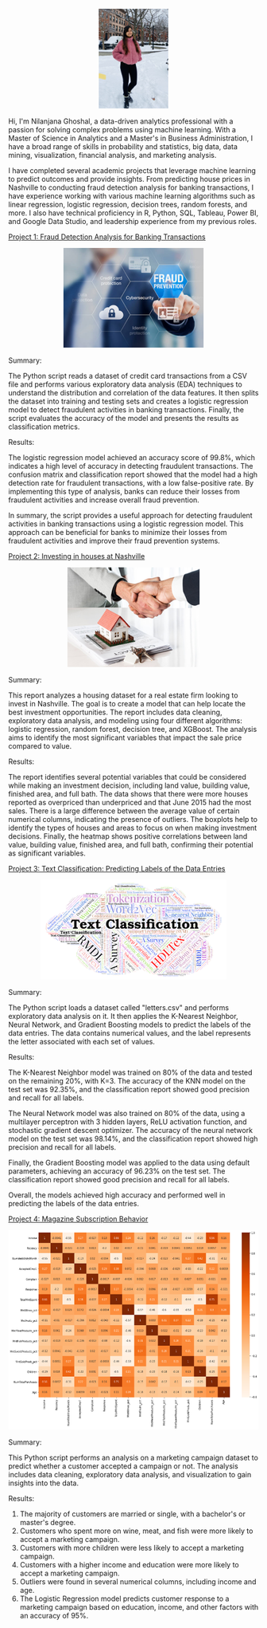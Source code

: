 
<p align="center">
  <img src="images/IMG_8909.jpg" height=200px>
</p>

Hi, I'm Nilanjana Ghoshal, a data-driven analytics professional with a passion for solving complex problems using machine learning. With a Master of Science in Analytics and a Master's in Business Administration, I have a broad range of skills in probability and statistics, big data, data mining, visualization, financial analysis, and marketing analysis.

I have completed several academic projects that leverage machine learning to predict outcomes and provide insights. From predicting house prices in Nashville to conducting fraud detection analysis for banking transactions, I have experience working with various machine learning algorithms such as linear regression, logistic regression, decision trees, random forests, and more. I also have technical proficiency in R, Python, SQL, Tableau, Power BI, and Google Data Studio, and leadership experience from my previous roles.



[Project 1: Fraud Detection Analysis for Banking Transactions](https://github.com/nilanjanaghoshal/Fraud-Detection-Analysis-for-Banking-Transactions)

<p align="center">
  <img src="images/istockphoto-585806700-612x612.jpg" height=200px>
 </p>
 
Summary:

The Python script reads a dataset of credit card transactions from a CSV file and performs various exploratory data analysis (EDA) techniques to understand the distribution and correlation of the data features. It then splits the dataset into training and testing sets and creates a logistic regression model to detect fraudulent activities in banking transactions. Finally, the script evaluates the accuracy of the model and presents the results as classification metrics.

Results:

The logistic regression model achieved an accuracy score of 99.8%, which indicates a high level of accuracy in detecting fraudulent transactions. The confusion matrix and classification report showed that the model had a high detection rate for fraudulent transactions, with a low false-positive rate. By implementing this type of analysis, banks can reduce their losses from fraudulent activities and increase overall fraud prevention.

In summary, the script provides a useful approach for detecting fraudulent activities in banking transactions using a logistic regression model. This approach can be beneficial for banks to minimize their losses from fraudulent activities and improve their fraud prevention systems.



[Project 2: Investing in houses at Nashville](https://github.com/nilanjanaghoshal/Nashville_house_price-prediction)

<p align="center">
  <img src="images/house sale.jpg" height=200px>
</p>

Summary:

This report analyzes a housing dataset for a real estate firm looking to invest in Nashville. The goal is to create a model that can help locate the best investment opportunities. The report includes data cleaning, exploratory data analysis, and modeling using four different algorithms: logistic regression, random forest, decision tree, and XGBoost. The analysis aims to identify the most significant variables that impact the sale price compared to value.

Results:

The report identifies several potential variables that could be considered while making an investment decision, including land value, building value, finished area, and full bath. The data shows that there were more houses reported as overpriced than underpriced and that June 2015 had the most sales. There is a large difference between the average value of certain numerical columns, indicating the presence of outliers. The boxplots help to identify the types of houses and areas to focus on when making investment decisions. Finally, the heatmap shows positive correlations between land value, building value, finished area, and full bath, confirming their potential as significant variables.



[Project 3: Text Classification: Predicting Labels of the Data Entries](https://github.com/nilanjanaghoshal/Text-classification)

<p align="center">
  <img src="images/text classification.png" height=200px>
</p>

Summary:

The Python script loads a dataset called "letters.csv" and performs exploratory data analysis on it. It then applies the K-Nearest Neighbor, Neural Network, and Gradient Boosting models to predict the labels of the data entries. The data contains numerical values, and the label represents the letter associated with each set of values.

Results:

The K-Nearest Neighbor model was trained on 80% of the data and tested on the remaining 20%, with K=3. The accuracy of the KNN model on the test set was 92.35%, and the classification report showed good precision and recall for all labels.

The Neural Network model was also trained on 80% of the data, using a multilayer perceptron with 3 hidden layers, ReLU activation function, and stochastic gradient descent optimizer. The accuracy of the neural network model on the test set was 98.14%, and the classification report showed high precision and recall for all labels.

Finally, the Gradient Boosting model was applied to the data using default parameters, achieving an accuracy of 96.23% on the test set. The classification report showed good precision and recall for all labels.

Overall, the models achieved high accuracy and performed well in predicting the labels of the data entries.


 [Project 4: Magazine Subscription Behavior](https://github.com/nilanjanaghoshal/magazine_purchase/blob/main/Module3_Nilanjana_Ghoshal_Understanding_Magazine_Subscription_Behaviour%20(1).ipynb)
 
 <p align="center">
  <img src="images/corrplotmagazine.png" height=400px>
</p>
 
Summary:

This Python script performs an analysis on a marketing campaign dataset to predict whether a customer accepted a campaign or not. The analysis includes data cleaning, exploratory data analysis, and visualization to gain insights into the data.

Results:

1) The majority of customers are married or single, with a bachelor's or master's degree.
2) Customers who spent more on wine, meat, and fish were more likely to accept a marketing campaign.
3) Customers with more children were less likely to accept a marketing campaign.
4) Customers with a higher income and education were more likely to accept a marketing campaign.
5) Outliers were found in several numerical columns, including income and age.
6) The Logistic Regression model predicts customer response to a marketing campaign based on education, income, and other factors with an accuracy of 95%.

